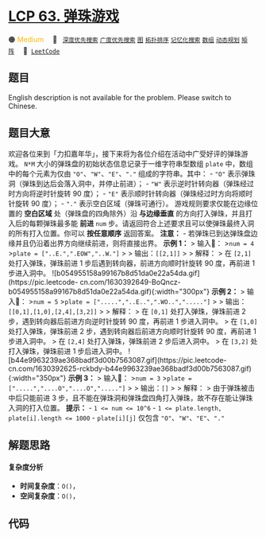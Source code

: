 # [LCP 63. 弹珠游戏](https://leetcode.cn/problems/EXvqDp)

🟠 <font color=#ffb800>Medium</font>&emsp; 🔖&ensp; [`深度优先搜索`](/tag/depth-first-search.md) [`广度优先搜索`](/tag/breadth-first-search.md) [`图`](/tag/graph.md) [`拓扑排序`](/tag/topological-sort.md) [`记忆化搜索`](/tag/memoization.md) [`数组`](/tag/array.md) [`动态规划`](/tag/dynamic-programming.md) [`矩阵`](/tag/matrix.md)&emsp; 🔗&ensp;[`LeetCode`](https://leetcode.cn/problems/EXvqDp)

## 题目

English description is not available for the problem. Please switch to
Chinese.


## 题目大意

欢迎各位来到「力扣嘉年华」，接下来将为各位介绍在活动中广受好评的弹珠游戏。 `N*M` 大小的弹珠盘的初始状态信息记录于一维字符串型数组 `plate`
中，数组中的每个元素为仅由 `"O"`、`"W"`、`"E"`、`"."` 组成的字符串。其中： \- `"O"`
表示弹珠洞（弹珠到达后会落入洞中，并停止前进）； \- `"W"` 表示逆时针转向器（弹珠经过时方向将逆时针旋转 90 度）； \- `"E"`
表示顺时针转向器（弹珠经过时方向将顺时针旋转 90 度）； \- `"."` 表示空白区域（弹珠可通行）。 游戏规则要求仅能在边缘位置的 **空白区域**
处（弹珠盘的四角除外）沿 **与边缘垂直** 的方向打入弹珠，并且打入后的每颗弹珠最多能 **前进** `num`
步。请返回符合上述要求且可以使弹珠最终入洞的所有打入位置。你可以 **按任意顺序** 返回答案。 **注意：** \-
若弹珠已到达弹珠盘边缘并且仍沿着出界方向继续前进，则将直接出界。 **示例 1：** > 输入： >`num = 4` >`plate =
["..E.",".EOW","..W."]` > > 输出：`[[2,1]]` > > 解释： > 在 `[2,1]` 处打入弹珠，弹珠前进 1
步后遇到转向器，前进方向顺时针旋转 90 度，再前进 1 步进入洞中。
![b054955158a99167b8d51da0e22a54da.gif](https://pic.leetcode-
cn.com/1630392649-BoQncz-b054955158a99167b8d51da0e22a54da.gif){:width="300px"}
**示例 2：** > 输入： >`num = 5` >`plate = [".....","..E..",".WO..","....."]` > >
输出：`[[0,1],[1,0],[2,4],[3,2]]` > > 解释： > 在 `[0,1]` 处打入弹珠，弹珠前进 2
步，遇到转向器后前进方向逆时针旋转 90 度，再前进 1 步进入洞中。 > 在 `[1,0]` 处打入弹珠，弹珠前进 2 步，遇到转向器后前进方向顺时针旋转
90 度，再前进 1 步进入洞中。 > 在 `[2,4]` 处打入弹珠，弹珠前进 2 步后进入洞中。 > 在 `[3,2]` 处打入弹珠，弹珠前进 1
步后进入洞中。 ![b44e9963239ae368badf3d00b7563087.gif](https://pic.leetcode-
cn.com/1630392625-rckbdy-b44e9963239ae368badf3d00b7563087.gif){:width="350px"}
**示例 3：** > 输入： >`num = 3` >`plate = [".....","....O","....O","....."]` > >
输出：`[]` > > 解释： > 由于弹珠被击中后只能前进 3 步，且不能在弹珠洞和弹珠盘四角打入弹珠，故不存在能让弹珠入洞的打入位置。 **提示：**
\- `1 <= num <= 10^6` \- `1 <= plate.length, plate[i].length <= 1000` \-
`plate[i][j]` 仅包含 `"O"`、`"W"`、`"E"`、`"."`


## 解题思路

#### 复杂度分析

- **时间复杂度**：`O()`，
- **空间复杂度**：`O()`，

## 代码

```javascript

```
